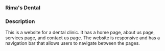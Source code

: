 ### Rima's Dental
 
 ### Description
This is a website for a dental clinic. It has a home page, about us page, services page, and contact us page. The website is responsive and has a navigation bar that allows users to navigate between the pages. 